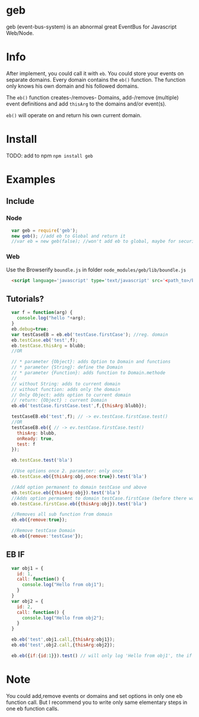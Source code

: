 # geb
geb (event-bus-system) is an abnormal great EventBus for Javascript Web/Node.

# Info
After implement, you could call it with `eb`.
You could store your events on separate domains. Every domain contains the `eb()` function.
The function only knows his own domain and his followed domains.

The `eb()` function creates-/removes- Domains, add-/remove (multiple) event definitions and add `thisArg` to the domains and/or event(s).

`eb()` will operate on and return his own current domain.

# Install
TODO: add to npm
`npm install geb`
# Examples
## Include
### Node
```javascript
  var geb = require('geb');
  new geb(); //add eb to Global and return it
  //var eb = new geb(false); //won't add eb to global, maybe for security reasons.
```
### Web
Use the Browserify `boundle.js` in folder `node_modules/geb/lib/boundle.js`
```html
  <script language='javascript' type='text/javascript' src='<path_to>/boundle.js'></script>
```

## Tutorials?
```javascript
  var f = function(arg) {
    console.log("hello "+arg);
  }
  eb.debug=true;
  var testCaseEB = eb.eb('testCase.firstCase'); //reg. domain
  eb.testCase.eb('test',f);
  eb.testCase.thisArg = blubb;
  //OR

  // * parameter {Object}: adds Option to Domain and functions
  // * parameter {String}: define the Domain
  // * parameter {Function}: adds function to Domain.methode
  //
  // without String: adds to current domain
  // without function: adds only the domain
  // Only Object: adds option to current domain
  // return: {Object} : current Domain
  eb.eb('testCase.firstCase.test',f,{thisArg:blubb});

  testCaseEB.eb('test',f); // -> ev.testCase.firstCase.test()
  //OR
  testCaseEB.eb({ // -> ev.testCase.firstCase.test()
    thisArg: blubb,
    onReady: true,
    test: f
  });

  eb.testCase.test('bla')

  //Use options once 2. parameter: only once
  eb.testCase.eb({thisArg:obj,once:true}).test('bla')

  //Add option permanent to domain testCase und above
  eb.testCase.eb({thisArg:obj}).test('bla')
  //Adds option permanent to domain testCase.firstCase (before there was prev addOption)
  eb.testCase.firstCase.eb({thisArg:obj}).test('bla')

  //Removes all sub function from domain
  eb.eb({remove:true});

  //Remove testCase Domain
  eb.eb({remove:'testCase'});
```

## EB IF
```javascript
  var obj1 = {
    id: 1,
    call: function() {
      console.log("Hello from obj1");
    }
  }
  var obj2 = {
    id: 2,
    call: function() {
      console.log("Hello from obj2");
    }
  }

  eb.eb('test',obj1.call,{thisArg:obj1});
  eb.eb('test',obj2.call,{thisArg:obj2});

  eb.eb({if:{id:1}}).test() // will only log 'Hello from obj1', the if object checks the thisArg object
```

# Note
You could add,remove events or domains and set options in only one eb function call. But I recommend you to write only same elementary steps in one eb function calls.
